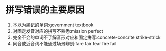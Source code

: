 
# 拼写错误的主要原因

1. 本以为熟记的单词:government textbook
2. 对固定发音对应的拼写不熟悉:mission perfect
3. 完全不会的单词不了解音形对应和固定拼写:concrete-concrite strike-strick
4. 同音或近音词不能通过场景辨别:fare fair fear fire fail

